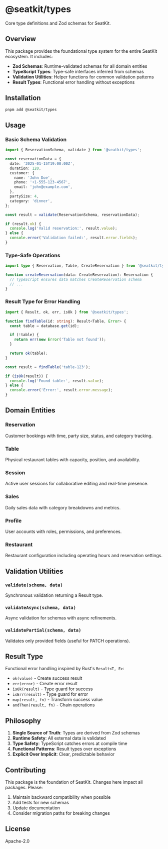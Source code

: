 # @seatkit/types

Core type definitions and Zod schemas for SeatKit.

## Overview

This package provides the foundational type system for the entire SeatKit ecosystem. It includes:

- **Zod Schemas**: Runtime-validated schemas for all domain entities
- **TypeScript Types**: Type-safe interfaces inferred from schemas
- **Validation Utilities**: Helper functions for common validation patterns
- **Result Types**: Functional error handling without exceptions

## Installation

```bash
pnpm add @seatkit/types
```

## Usage

### Basic Schema Validation

```typescript
import { ReservationSchema, validate } from '@seatkit/types';

const reservationData = {
  date: '2025-01-15T19:00:00Z',
  duration: 120,
  customer: {
    name: 'John Doe',
    phone: '+1-555-123-4567',
    email: 'john@example.com',
  },
  partySize: 4,
  category: 'dinner',
};

const result = validate(ReservationSchema, reservationData);

if (result.ok) {
  console.log('Valid reservation:', result.value);
} else {
  console.error('Validation failed:', result.error.fields);
}
```

### Type-Safe Operations

```typescript
import type { Reservation, Table, CreateReservation } from '@seatkit/types';

function createReservation(data: CreateReservation): Reservation {
  // TypeScript ensures data matches CreateReservation schema
  // ...
}
```

### Result Type for Error Handling

```typescript
import { Result, ok, err, isOk } from '@seatkit/types';

function findTable(id: string): Result<Table, Error> {
  const table = database.get(id);

  if (!table) {
    return err(new Error('Table not found'));
  }

  return ok(table);
}

const result = findTable('table-123');

if (isOk(result)) {
  console.log('Found table:', result.value);
} else {
  console.error('Error:', result.error.message);
}
```

## Domain Entities

### Reservation
Customer bookings with time, party size, status, and category tracking.

### Table
Physical restaurant tables with capacity, position, and availability.

### Session
Active user sessions for collaborative editing and real-time presence.

### Sales
Daily sales data with category breakdowns and metrics.

### Profile
User accounts with roles, permissions, and preferences.

### Restaurant
Restaurant configuration including operating hours and reservation settings.

## Validation Utilities

### `validate(schema, data)`
Synchronous validation returning a Result type.

### `validateAsync(schema, data)`
Async validation for schemas with async refinements.

### `validatePartial(schema, data)`
Validates only provided fields (useful for PATCH operations).

## Result Type

Functional error handling inspired by Rust's `Result<T, E>`:

- `ok(value)` - Create success result
- `err(error)` - Create error result
- `isOk(result)` - Type guard for success
- `isErr(result)` - Type guard for error
- `map(result, fn)` - Transform success value
- `andThen(result, fn)` - Chain operations

## Philosophy

1. **Single Source of Truth**: Types are derived from Zod schemas
2. **Runtime Safety**: All external data is validated
3. **Type Safety**: TypeScript catches errors at compile time
4. **Functional Patterns**: Result types over exceptions
5. **Explicit Over Implicit**: Clear, predictable behavior

## Contributing

This package is the foundation of SeatKit. Changes here impact all packages. Please:

1. Maintain backward compatibility when possible
2. Add tests for new schemas
3. Update documentation
4. Consider migration paths for breaking changes

## License

Apache-2.0
